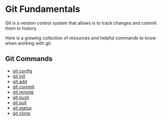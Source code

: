 # Git Fundamentals

Git is a version control system that allows is to track changes and commit them to history. 

Here is a growing collection of resources and helpful commands to know when working with git. 

## Git Commands
- [git config](./command/Config.md)
- [git init](./command/Init.md)
- [git add](command/Add.md)
- [git commit](./command/commit.md)
- [git remote](./command/Remote.md)
- [git push](./command/Push.md)
- [git pull](./command/Pull.md)
- [git status](./command/Status.md)
- [git clone](./command/Clone)